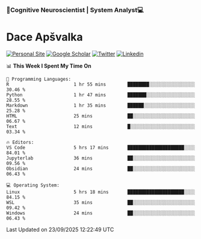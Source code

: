 ### 🧠Cognitive Neuroscientist | System Analyst💻
# Dace Apšvalka

[![Personal Site](https://img.shields.io/badge/website-teal?style=for-the-badge&logo=About.me&logoColor=white)](https://dcdace.net/)
[![Google Scholar](https://img.shields.io/badge/Scholar-yellow?style=for-the-badge&logo=googlescholar&logoColor=ffffff)](https://scholar.google.com/citations?hl=en&user=W8q0HBkAAAAJ&view_op=list_works&sortby=pubdate)
[![Twitter](https://img.shields.io/badge/Twitter-1DA1F2?logo=twitter&logoColor=white&style=for-the-badge)](https://twitter.com/dcdace)
[![Linkedin](https://img.shields.io/badge/linkedin-0077B5?logo=linkedin&logoColor=white&style=for-the-badge)](https://www.linkedin.com/in/dace-apsvalka/)

<!--
[![Dace's wakatime stats](https://github-readme-stats.vercel.app/api/wakatime?username=dcdace&theme=react&layout=compact&custom_title=Coding+past+7+days&v=2)](https://github.com/dcdace/dcdace)


[![github](https://img.shields.io/github/followers/dcdace?logo=github&style=plastic)](https://github.com/dcdace?tab=followers "GitHub followers")
[![wakatime](https://wakatime.com/badge/user/6e7556d3-b1db-4eef-a7e8-9bad735fc27e.svg?style=plastic?v=2)](https://wakatime.com/@6e7556d3-b1db-4eef-a7e8-9bad735fc27e "Total time coded since Feb 28 2022")

[![twitter](https://img.shields.io/twitter/follow/dcdace?label=followers&logo=twitter&color=%23007ec6&style=plastic)](https://twitter.com/dcdace "Twitter followers")

[![Dace's languages](https://github-readme-stats-one-nu-13.vercel.app/api/top-langs/?username=dcdace&langs_count=10&theme=nord&layout=compact)](https://github.com/anuraghazra/github-readme-stats) 
[![Dace's GitHub stats](https://github-readme-stats-one-nu-13.vercel.app/api?username=dcdace&theme=dracula&hide=prs,issues&count_private=true&show_icons=true&hide_rank=true&include_all_commits=true&hide_title=false&custom_title=GitHub+Stats)](https://github.com/anuraghazra/github-readme-stats)
-->

<!--START_SECTION:waka-->
📊 **This Week I Spent My Time On** 

```text
💬 Programming Languages: 
R                        1 hr 55 mins        ████████░░░░░░░░░░░░░░░░░   30.46 % 
Python                   1 hr 47 mins        ███████░░░░░░░░░░░░░░░░░░   28.55 % 
Markdown                 1 hr 35 mins        ██████░░░░░░░░░░░░░░░░░░░   25.28 % 
HTML                     25 mins             ██░░░░░░░░░░░░░░░░░░░░░░░   06.67 % 
Text                     12 mins             █░░░░░░░░░░░░░░░░░░░░░░░░   03.34 % 

🔥 Editors: 
VS Code                  5 hrs 17 mins       █████████████████████░░░░   84.01 % 
Jupyterlab               36 mins             ██░░░░░░░░░░░░░░░░░░░░░░░   09.56 % 
Obsidian                 24 mins             ██░░░░░░░░░░░░░░░░░░░░░░░   06.43 % 

💻 Operating System: 
Linux                    5 hrs 18 mins       █████████████████████░░░░   84.15 % 
WSL                      35 mins             ██░░░░░░░░░░░░░░░░░░░░░░░   09.42 % 
Windows                  24 mins             ██░░░░░░░░░░░░░░░░░░░░░░░   06.43 % 
```


 Last Updated on 23/09/2025 12:22:49 UTC
<!--END_SECTION:waka-->


